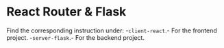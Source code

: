 # React Router & Flask

Find the corresponding instruction under:
-`client-react`.- For the frontend project.
-`server-flask`.- For the backend project.
